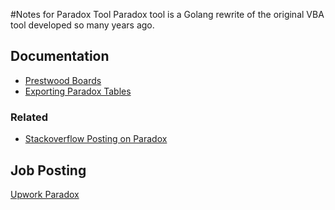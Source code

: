 #Notes for Paradox Tool
Paradox tool is a Golang rewrite of the original VBA tool developed so many years ago.


## Documentation
* [Prestwood Boards](https://www.prestwoodboards.com/ASPSuite/kb/document_view.asp?qid=100060)
* [Exporting Paradox Tables](http://www.wpuniverse.com/vb/archive/index.php/t-6093.html?s=0b1583bd381106fac6c2b627dbd13e21)

### Related
* [Stackoverflow Posting on Paradox](https://stackoverflow.com/questions/26671089/paradox-database-file)

## Job Posting
[Upwork Paradox](https://www.upwork.com/ab/proposals/897980762384220160)

